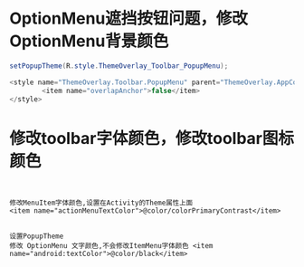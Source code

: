 # OptionMenu遮挡按钮问题，修改OptionMenu背景颜色
```java 
setPopupTheme(R.style.ThemeOverlay_Toolbar_PopupMenu);

<style name="ThemeOverlay.Toolbar.PopupMenu" parent="ThemeOverlay.AppCompat.Light">
        <item name="overlapAnchor">false</item>
</style>
```
# 修改toolbar字体颜色，修改toolbar图标颜色
```


修改MenuItem字体颜色,设置在Activity的Theme属性上面
<item name="actionMenuTextColor">@color/colorPrimaryContrast</item>


设置PopupTheme
修改 OptionMenu 文字颜色,不会修改ItemMenu字体颜色 <item name="android:textColor">@color/black</item>
```